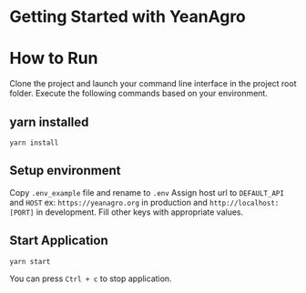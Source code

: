 # Getting Started with YeanAgro

# How to Run

Clone the project and launch your command line interface in the project root folder. Execute the following commands based on your environment.

## yarn installed

`yarn install`

## Setup environment

Copy `.env_example` file and rename to `.env`
Assign host url to `DEFAULT_API` and `HOST` ex: `https://yeanagro.org` in production and `http://localhost:[PORT]` in development.
Fill other keys with appropriate values.

## Start Application

`yarn start`

You can press `Ctrl + c` to stop application.

